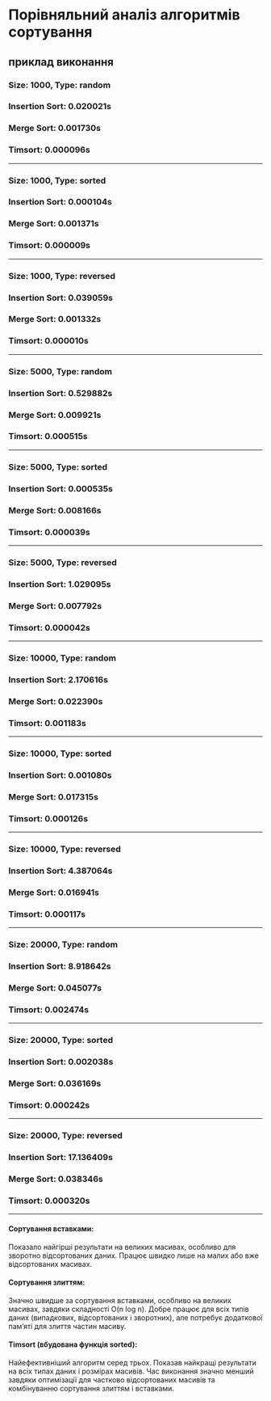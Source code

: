 # Порівняльний аналіз алгоритмів сортування

## приклад виконання

### Size: 1000, Type: random
### Insertion Sort: 0.020021s
### Merge Sort: 0.001730s
### Timsort: 0.000096s
---
### Size: 1000, Type: sorted
### Insertion Sort: 0.000104s
### Merge Sort: 0.001371s
### Timsort: 0.000009s
---
### Size: 1000, Type: reversed
### Insertion Sort: 0.039059s
### Merge Sort: 0.001332s
### Timsort: 0.000010s
---
### Size: 5000, Type: random
### Insertion Sort: 0.529882s
### Merge Sort: 0.009921s
### Timsort: 0.000515s
---
### Size: 5000, Type: sorted
### Insertion Sort: 0.000535s
### Merge Sort: 0.008166s
### Timsort: 0.000039s
---
### Size: 5000, Type: reversed
### Insertion Sort: 1.029095s
### Merge Sort: 0.007792s
### Timsort: 0.000042s
--- 
### Size: 10000, Type: random
### Insertion Sort: 2.170616s
### Merge Sort: 0.022390s
### Timsort: 0.001183s
---
### Size: 10000, Type: sorted
### Insertion Sort: 0.001080s
### Merge Sort: 0.017315s
### Timsort: 0.000126s
---
### Size: 10000, Type: reversed
### Insertion Sort: 4.387064s
### Merge Sort: 0.016941s
### Timsort: 0.000117s
---
### Size: 20000, Type: random
### Insertion Sort: 8.918642s
### Merge Sort: 0.045077s
### Timsort: 0.002474s
---
### Size: 20000, Type: sorted
### Insertion Sort: 0.002038s
### Merge Sort: 0.036169s
### Timsort: 0.000242s
---
### Size: 20000, Type: reversed
### Insertion Sort: 17.136409s
### Merge Sort: 0.038346s
### Timsort: 0.000320s
---
#### Сортування вставками:
Показало найгірші результати на великих масивах, особливо для зворотно відсортованих даних.
 Працює швидко лише на малих або вже відсортованих масивах.

#### Сортування злиттям:
 Значно швидше за сортування вставками, особливо на великих масивах, завдяки складності O(n log n).
Добре працює для всіх типів даних (випадкових, відсортованих і зворотних), але потребує додаткової пам’яті для злиття частин масиву.

#### Timsort (вбудована функція sorted):
Найефективніший алгоритм серед трьох.
Показав найкращі результати на всіх типах даних і розмірах масивів.
Час виконання значно менший завдяки оптимізації для частково відсортованих масивів та комбінуванню сортування злиттям і вставками.